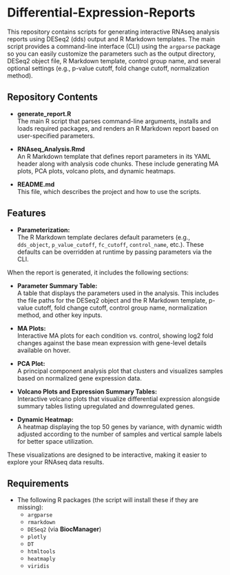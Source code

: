 # Differential-Expression-Reports
This repository contains scripts for generating interactive RNAseq analysis reports using DESeq2 (dds) output and R Markdown templates. The main script provides a command-line interface (CLI) using the `argparse` package so you can easily customize the parameters such as the output directory, DESeq2 object file, R Markdown template, control group name, and several optional settings (e.g., p-value cutoff, fold change cutoff, normalization method).

## Repository Contents
- **generate_report.R**  
  The main R script that parses command-line arguments, installs and loads required packages, and renders an R Markdown report based on user-specified parameters.

- **RNAseq_Analysis.Rmd**  
  An R Markdown template that defines report parameters in its YAML header along with analysis code chunks. These include generating MA plots, PCA plots, volcano plots, and dynamic heatmaps.

- **README.md**  
  This file, which describes the project and how to use the scripts.

## Features
- **Parameterization:**  
  The R Markdown template declares default parameters (e.g., `dds_object`, `p_value_cutoff`, `fc_cutoff`, `control_name`, etc.). These defaults can be overridden at runtime by passing parameters via the CLI.

When the report is generated, it includes the following sections:

- **Parameter Summary Table:**  
  A table that displays the parameters used in the analysis. This includes the file paths for the DESeq2 object and the R Markdown template, p-value cutoff, fold change cutoff, control group name, normalization method, and other key inputs.

- **MA Plots:**  
  Interactive MA plots for each condition vs. control, showing log2 fold changes against the base mean expression with gene-level details available on hover.

- **PCA Plot:**  
  A principal component analysis plot that clusters and visualizes samples based on normalized gene expression data.

- **Volcano Plots and Expression Summary Tables:**  
  Interactive volcano plots that visualize differential expression alongside summary tables listing upregulated and downregulated genes.

- **Dynamic Heatmap:**  
  A heatmap displaying the top 50 genes by variance, with dynamic width adjusted according to the number of samples and vertical sample labels for better space utilization.

These visualizations are designed to be interactive, making it easier to explore your RNAseq data results.

## Requirements
- The following R packages (the script will install these if they are missing):
  - `argparse`
  - `rmarkdown`
  - `DESeq2` (via **BiocManager**)
  - `plotly`
  - `DT`
  - `htmltools`
  - `heatmaply`
  - `viridis`

